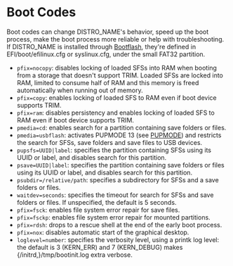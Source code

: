 # Boot Codes

Boot codes can change DISTRO_NAME's behavior, speed up the boot process, make the boot process more reliable or help with troubleshooting. If DISTRO_NAME is installed through [Bootflash](bootflash.md), they're defined in EFI/boot/efilinux.cfg or syslinux.cfg, under the small FAT32 partition.

* `pfix=nocopy`: disables locking of loaded SFSs into RAM when booting from a storage that doesn't support TRIM. Loaded SFSs are locked into RAM, limited to consume half of RAM and this memory is freed automatically when running out of memory.
* `pfix=copy`: enables locking of loaded SFS to RAM even if boot device supports TRIM.
* `pfix=ram`: disables persistency and enables locking of loaded SFS to RAM even if boot device supports TRIM.
* `pmedia=cd`: enables search for a partition containing save folders or files.
* `pmedia=usbflash`: activates PUPMODE 13 (see [PUPMODE](pupmode.md)) and restricts the search for SFSs, save folders and save files to USB devices.
* `pupsfs=UUID|label`: specifies the partition containing SFSs using its UUID or label, and disables search for this partition.
* `psave=UUID|label`: specifies the partition containing save folders or files using its UUID or label, and disables search for this partition.
* `psubdir=/relative/path`: specifies a subdirectory for SFSs and a save folders or files.
* `waitdev=seconds`: specifies the timeout for search for SFSs and save folders or files. If unspecified, the default is 5 seconds.
* `pfix=fsck`: enables file system error repair for save files.
* `pfix=fsckp`: enables file system error repair for mounted partitions.
* `pfix=rdsh`: drops to a rescue shell at the end of the early boot process.
* `pfix=nox`: disables automatic start of the graphical desktop.
* `loglevel=number`: specifies the verbosity level, using a printk log level: the default is 3 (KERN_ERR) and 7 (KERN_DEBUG) makes {/initrd,}/tmp/bootinit.log extra verbose.
